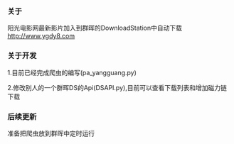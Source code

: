 ### 关于

阳光电影网最新影片加入到群晖的DownloadStation中自动下载
http://www.ygdy8.com

### 关于开发
1.目前已经完成爬虫的编写(pa_yangguang.py)

2.修改别人的一个群晖DS的Api(DSAPI.py),目前可以查看下载列表和增加磁力链下载

### 后续更新

准备把爬虫放到群晖中定时运行


